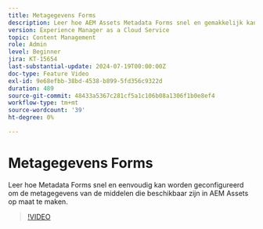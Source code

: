 ```yaml
---
title: Metagegevens Forms
description: Leer hoe AEM Assets Metadata Forms snel en gemakkelijk kan worden geconfigureerd om metagegevens van middelen op maat te maken.
version: Experience Manager as a Cloud Service
topic: Content Management
role: Admin
level: Beginner
jira: KT-15654
last-substantial-update: 2024-07-19T00:00:00Z
doc-type: Feature Video
exl-id: 9e68efbb-38bd-4538-b899-5fd356c9322d
duration: 489
source-git-commit: 48433a5367c281cf5a1c106b08a1306f1b0e8ef4
workflow-type: tm+mt
source-wordcount: '39'
ht-degree: 0%

---
```


# Metagegevens Forms

Leer hoe Metadata Forms snel en eenvoudig kan worden geconfigureerd om de metagegevens van de middelen die beschikbaar zijn in AEM Assets op maat te maken.

>[!VIDEO](https://video.tv.adobe.com/v/3431686?quality=12&learn=on)
